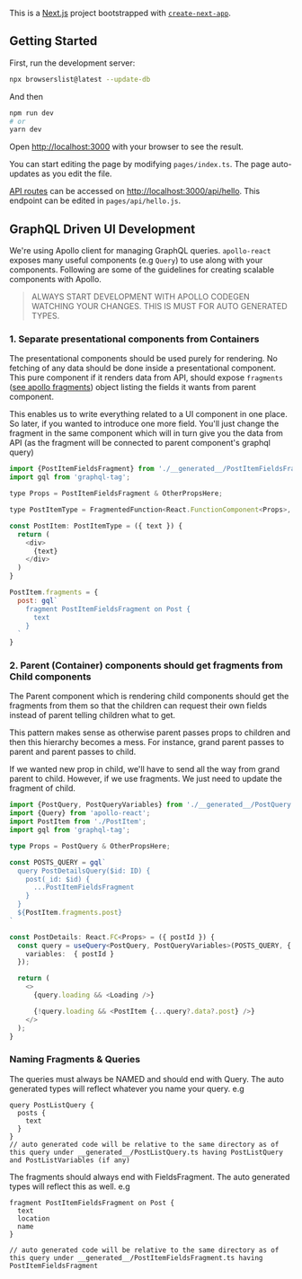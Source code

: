 This is a [Next.js](https://nextjs.org/) project bootstrapped with [`create-next-app`](https://github.com/vercel/next.js/tree/canary/packages/create-next-app).

## Getting Started

First, run the development server:

```bash
npx browserslist@latest --update-db
```

And then
```bash
npm run dev
# or
yarn dev
```

Open [http://localhost:3000](http://localhost:3000) with your browser to see the result.

You can start editing the page by modifying `pages/index.ts`. The page auto-updates as you edit the file.

[API routes](https://nextjs.org/docs/api-routes/introduction) can be accessed on [http://localhost:3000/api/hello](http://localhost:3000/api/hello). This endpoint can be edited in `pages/api/hello.js`.


## GraphQL Driven UI Development

We're using Apollo client for managing GraphQL queries. `apollo-react` exposes many useful components (e.g `Query`) to use along with your components. Following are some of the guidelines for creating scalable components with Apollo.

> ALWAYS START DEVELOPMENT WITH APOLLO CODEGEN WATCHING YOUR CHANGES. THIS IS MUST FOR AUTO GENERATED TYPES.

### 1. Separate presentational components from Containers

The presentational components should be used purely for rendering. No fetching of any data should be done inside a presentational component. This pure component if it renders data from API, should expose `fragments` ([see apollo fragments](https://www.apollographql.com/docs/react/advanced/fragments/)) object listing the fields it wants from parent component.

This enables us to write everything related to a UI component in one place. So later, if you wanted to introduce one more field. You'll just change the fragment in the same component which will in turn give you the data from API (as the fragment will be connected to parent component's graphql query)

```javascript
import {PostItemFieldsFragment} from './__generated__/PostItemFieldsFragment';
import gql from 'graphql-tag';

type Props = PostItemFieldsFragment & OtherPropsHere;

type PostItemType = FragmentedFunction<React.FunctionComponent<Props>, 'post'>;

const PostItem: PostItemType = ({ text }) {
  return (
    <div>
      {text}
    </div>
  )
}

PostItem.fragments = {
  post: gql`
    fragment PostItemFieldsFragment on Post {
      text
    }
  `
}

```

### 2. Parent (Container) components should get fragments from Child components

The Parent component which is rendering child components should get the fragments from them so that the children can request their own fields instead of parent telling children what to get.

This pattern makes sense as otherwise parent passes props to children and then this hierarchy becomes a mess. For instance, grand parent passes to parent and parent passes to child.

If we wanted new prop in child, we'll have to send all the way from grand parent to child. However, if we use fragments. We just need to update the fragment of child.

```typescript
import {PostQuery, PostQueryVariables} from './__generated__/PostQuery';
import {Query} from 'apollo-react';
import PostItem from './PostItem';
import gql from 'graphql-tag';

type Props = PostQuery & OtherPropsHere;

const POSTS_QUERY = gql`
  query PostDetailsQuery($id: ID) {
    post(_id: $id) {
      ...PostItemFieldsFragment
    }
  }
  ${PostItem.fragments.post}
`

const PostDetails: React.FC<Props> = ({ postId }) {
  const query = useQuery<PostQuery, PostQueryVariables>(POSTS_QUERY, {
    variables:  { postId }
  });

  return (
    <>
      {query.loading && <Loading />}

      {!query.loading && <PostItem {...query?.data?.post} />}
    </>
  );
}
```

### Naming Fragments & Queries

The queries must always be NAMED and should end with Query. The auto generated types will reflect whatever you name your query. e.g

```
query PostListQuery {
  posts {
    text
  }
}
// auto generated code will be relative to the same directory as of this query under __generated__/PostListQuery.ts having PostListQuery and PostListVariables (if any)
```

The fragments should always end with FieldsFragment. The auto generated types will reflect this as well. e.g

```
fragment PostItemFieldsFragment on Post {
  text
  location
  name
}

// auto generated code will be relative to the same directory as of this query under __generated__/PostItemFieldsFragment.ts having PostItemFieldsFragment
```

